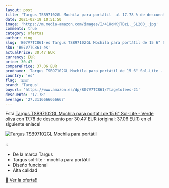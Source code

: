 ```yaml
---
layout: post
title: 'Targus TSB97102GL Mochila para portátil  al 17.78 % de descuento'
date: 2021-02-19 10:51:50
image: 'https://m.media-amazon.com/images/I/41HoNKjTBzL._SL200_.jpg'
comments: true
category: ofertas
author: ring
slug: 'B07V7TC861-es Targus TSB97102GL Mochila para portátil de 15 6" Sol-Lite...'
sku: 'B07V7TC861-es'
actualPrice: 30.47 EUR
currency: EUR
price: 30.47
comparePrice: 37.06 EUR
prodname: 'Targus TSB97102GL Mochila para portátil de 15 6" Sol-Lite - Verde oliva'
country: 'es'
flag: '🇪🇸'
brand: 'Targus'
buyurl: 'https://www.amazon.es/dp/B07V7TC861/?tag=tolees-21'
descuento: '17.78'
average: '27.3116666666667'
---
```


Está [Targus TSB97102GL Mochila para portátil de 15 6" Sol-Lite - Verde oliva](https://www.amazon.es/dp/B07V7TC861/?tag=tolees-21) con 17.78 de descuento por 30.47 EUR (original: 37.06 EUR) en el siguiente enlace!

[![Targus TSB97102GL Mochila para portátil ](https://m.media-amazon.com/images/I/41HoNKjTBzL._SL200_.jpg)](https://www.amazon.es/dp/B07V7TC861/?tag=tolees-21)

ℹ️:

- De la marca Targus
- Targus sol-lite - mochila para portátil
- Diseño funcional
- Alta calidad

[🛒 Ver la oferta!!](https://www.amazon.es/dp/B07V7TC861/?tag=tolees-21)
